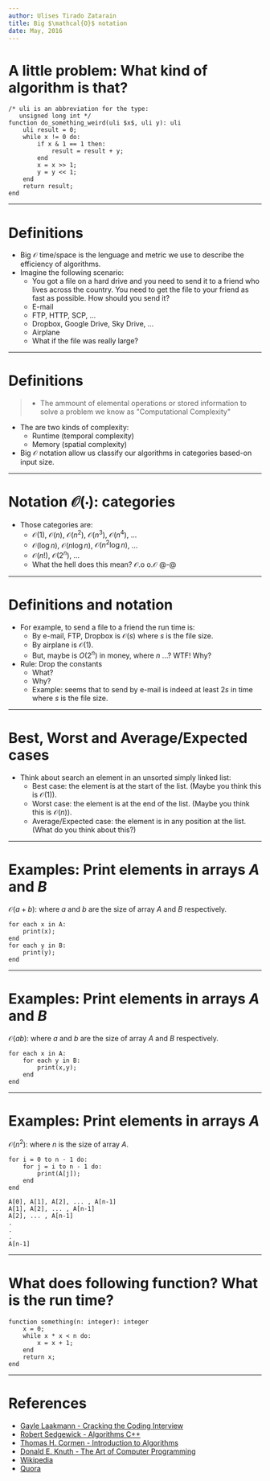 ```yaml
---
author: Ulises Tirado Zatarain
title: Big $\mathcal{O}$ notation
date: May, 2016
---
```


# A little problem: What kind of algorithm is that?

```algorithm
/* uli is an abbreviation for the type:
   unsigned long int */
function do_something_weird(uli $x$, uli y): uli
    uli result = 0;
    while x != 0 do:
        if x & 1 == 1 then:
            result = result + y;
        end
        x = x >> 1;
        y = y << 1;
    end
    return result;
end
```

---

# Definitions
- Big $\mathcal{O}$ time/space is the lenguage and metric we use to describe the efficiency of algorithms.
- Imagine the following scenario:
  - You got a file on a hard drive and you need to send it to a friend who lives across the country. You need to get the file to your friend as fast as possible. How should you send it?
  - E-mail
  - FTP, HTTP, SCP, ...
  - Dropbox, Google Drive, Sky Drive, ...
  - Airplane
  - What if the file was really large?

---

# Definitions
> - The ammount of elemental operations or stored information to solve a problem we know as "Computational Complexity"
- The are two kinds of complexity:
  - Runtime (temporal complexity)
  - Memory (spatial complexity)
 - Big $\mathcal{O}$ notation allow us classify our algorithms in categories based-on input size.

---

# Notation $\mathcal{O}\left(\cdot\right)$: categories
- Those categories are:
  - $\mathcal{O}\left(1\right)$, $\mathcal{O}\left(n\right)$, $\mathcal{O}\left(n^2\right)$, $\mathcal{O}\left(n^3\right)$, $\mathcal{O}\left(n^4\right)$, ...
  - $\mathcal{O}\left(\log n\right)$, $\mathcal{O}\left(n\log n\right)$, $\mathcal{O}\left(n^2\log n\right)$, ...
  - $\mathcal{O}\left(n!\right)$, $\mathcal{O}\left(2^n\right)$, ... 
  - What the hell does this mean? $\mathcal{O}$.o o.$\mathcal{O}$ @-@

---

# Definitions and notation

- For example, to send a file to a friend the run time is:
  - By e-mail, FTP, Dropbox is $\mathcal{O}\left(s\right)$ where $s$ is the file size.
  - By airplane is $\mathcal{O}\left(1\right)$.
  - But, maybe is $O\left(2^{n}\right)$ in money, where $n$ ...? WTF! Why?
- Rule: Drop the constants
  - What?
  - Why?
  - Example: seems that to send by e-mail is indeed at least $2s$ in time where $s$ is the file size.

---

# Best, Worst and Average/Expected cases

- Think about search an element in an unsorted simply linked list:
  - Best case: the element is at the start of the list. (Maybe you think this is $\mathcal{O}\left(1\right)$).
  - Worst case: the element is at the end of the list. (Maybe you think this is $\mathcal{O}\left(n\right)$).
  - Average/Expected case: the element is in any position at the list. (What do you think about this?)

---

# Examples: Print elements in arrays $A$ and $B$

$\mathcal{O}\left(a+b\right)$: where $a$ and $b$ are the size of array $A$ and $B$ respectively.
```algorithm
for each x in A:
	print(x);
end
for each y in B:
	print(y);
end
```

---

# Examples: Print elements in arrays $A$ and $B$

$\mathcal{O}\left(ab\right)$: where $a$ and $b$ are the size of array $A$ and $B$ respectively.
```algorithm
for each x in A:
	for each y in B:
        print(x,y);
	end
end
```

---

# Examples: Print elements in arrays $A$

$\mathcal{O}\left(n^2\right)$: where $n$ is the size of array $A$.
```algorithm
for i = 0 to n - 1 do:
	for j = i to n - 1 do:
        print(A[j]);
	end
end

A[0], A[1], A[2], ... , A[n-1]
A[1], A[2], ... , A[n-1]
A[2], ... , A[n-1]
.
.
.
A[n-1]
```

---

# What does following function? What is the run time?

```algorithm
function something(n: integer): integer
    x = 0;
    while x * x < n do:
        x = x + 1;
    end
    return x;
end
```

---

# References

- [Gayle Laakmann - Cracking the Coding Interview](http://#)
- [Robert Sedgewick - Algorithms C++](http://#)
- [Thomas H. Cormen - Introduction to Algorithms](http://#)
- [Donald E. Knuth - The Art of Computer Programming](http://#)
- [Wikipedia](https://en.wikipedia.org/wiki/Computational_complexity_theory)
- [Quora](https://www.quora.com)

  
